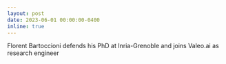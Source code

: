```yaml
---
layout: post
date: 2023-06-01 00:00:00-0400
inline: true
---
```


Florent Bartoccioni defends his PhD at Inria-Grenoble and joins Valeo.ai as research engineer
